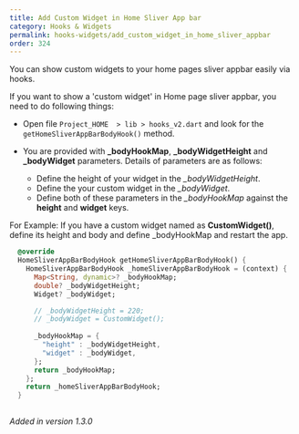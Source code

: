 ```yaml
---
title: Add Custom Widget in Home Sliver App bar
category: Hooks & Widgets
permalink: hooks-widgets/add_custom_widget_in_home_sliver_appbar
order: 324
---
```


You can show custom widgets to your home pages sliver appbar easily via hooks.

If you want to show a 'custom widget' in Home page sliver appbar, you need to do following things:

- Open file `Project_HOME  > lib > hooks_v2.dart` and look for the `getHomeSliverAppBarBodyHook()` method. 

- You are provided with **_bodyHookMap**, **_bodyWidgetHeight** and **_bodyWidget** parameters. Details of parameters are as follows:

  - Define the height of your widget in the *_bodyWidgetHeight*. 
  - Define the your custom widget in the *_bodyWidget*.
  - Define both of these parameters in the *_bodyHookMap* against the **height** and **widget** keys.

For Example: If you have a custom widget named as **CustomWidget()**, define its height and body and define _bodyHookMap and restart the app.

```dart
  @override
  HomeSliverAppBarBodyHook getHomeSliverAppBarBodyHook() {
    HomeSliverAppBarBodyHook _homeSliverAppBarBodyHook = (context) {
      Map<String, dynamic>? _bodyHookMap;
      double? _bodyWidgetHeight;
      Widget? _bodyWidget;

      // _bodyWidgetHeight = 220;
      // _bodyWidget = CustomWidget();
      
      _bodyHookMap = {
        "height" : _bodyWidgetHeight,
        "widget" : _bodyWidget,
      };
      return _bodyHookMap;
    };
    return _homeSliverAppBarBodyHook;
  }
  
```


*Added in version 1.3.0*

